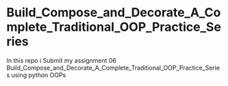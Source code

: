 # Build_Compose_and_Decorate_A_Complete_Traditional_OOP_Practice_Series
In this repo i Submit my assignment 06 Build_Compose_and_Decorate_A_Complete_Traditional_OOP_Practice_Series using python OOPs
